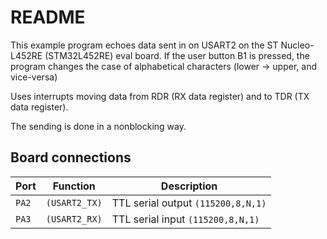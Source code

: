 # README

This example program echoes data sent in on USART2 on the
ST Nucleo-L452RE (STM32L452RE) eval board.  If the user
button B1 is pressed, the program changes the case of
alphabetical characters (lower -> upper, and vice-versa)

Uses interrupts moving data from RDR (RX data register)
and to TDR (TX data register).

The sending is done in a nonblocking way.

## Board connections

| Port  | Function      | Description                       |
| ----- | ------------- | --------------------------------- |
| `PA2` | `(USART2_TX)` | TTL serial output `(115200,8,N,1)` |
| `PA3` | `(USART2_RX)` | TTL serial input `(115200,8,N,1)`  |

